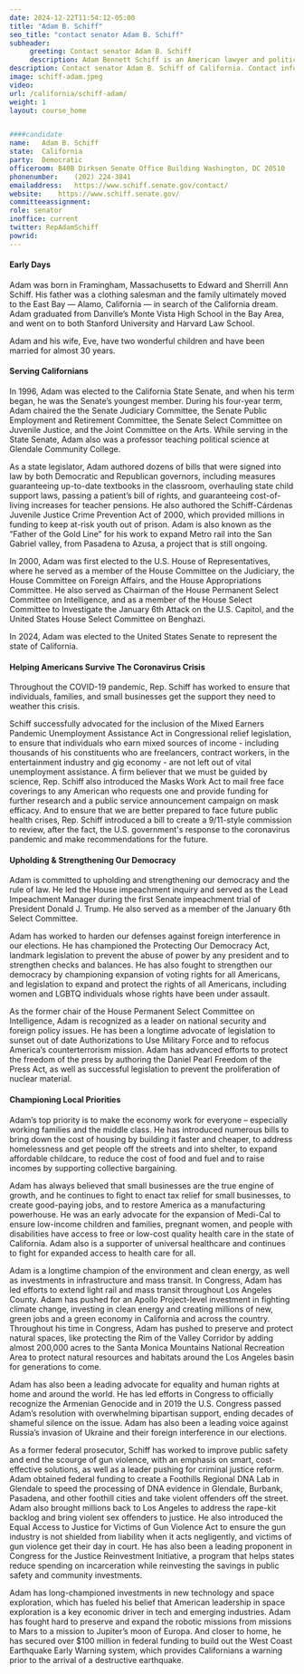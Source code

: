 ```yaml
---
date: 2024-12-22T11:54:12-05:00
title: "Adam B. Schiff"
seo_title: "contact senator Adam B. Schiff"
subheader:
     greeting: Contact senator Adam B. Schiff 
     description: Adam Bennett Schiff is an American lawyer and politician who has served as the U.S. Representative for California's 28th congressional district since 2013. A member of the Democratic Party, In 2024, Adam was elected to the United States Senate to represent the state of California.
description: Contact senator Adam B. Schiff of California. Contact information for Adam B. Schiff includes email address, phone number, and mailing address.
image: schiff-adam.jpeg
video: 
url: /california/schiff-adam/
weight: 1
layout: course_home


####candidate
name:	Adam B. Schiff
state:	California
party:	Democratic
officeroom:	B40B Dirksen Senate Office Building Washington, DC 20510
phonenumber:	(202) 224-3841
emailaddress:	https://www.schiff.senate.gov/contact/
website:	https://www.schiff.senate.gov/
committeeassignment: 
role: senator
inoffice: current
twitter: RepAdamSchiff
powrid: 
---
```


#### Early Days
Adam was born in Framingham, Massachusetts to Edward and Sherrill Ann Schiff. His father was a clothing salesman and the family ultimately moved to the East Bay — Alamo, California — in search of the California dream. Adam graduated from Danville’s Monte Vista High School in the Bay Area, and went on to both Stanford University and Harvard Law School.

Adam and his wife, Eve, have two wonderful children and have been married for almost 30 years.

#### Serving Californians
In 1996, Adam was elected to the California State Senate, and when his term began, he was the Senate’s youngest member. During his four-year term, Adam chaired the the Senate Judiciary Committee, the Senate Public Employment and Retirement Committee, the Senate Select Committee on Juvenile Justice, and the Joint Committee on the Arts. While serving in the State Senate, Adam also was a professor teaching political science at Glendale Community College.

As a state legislator, Adam authored dozens of bills that were signed into law by both Democratic and Republican governors, including measures guaranteeing up-to-date textbooks in the classroom, overhauling state child support laws, passing a patient’s bill of rights, and guaranteeing cost-of-living increases for teacher pensions. He also authored the Schiff-Cárdenas Juvenile Justice Crime Prevention Act of 2000, which provided millions in funding to keep at-risk youth out of prison. Adam is also known as the “Father of the Gold Line” for his work to expand Metro rail into the San Gabriel valley, from Pasadena to Azusa, a project that is still ongoing.

In 2000, Adam was first elected to the U.S. House of Representatives, where he served as a member of the House Committee on the Judiciary, the House Committee on Foreign Affairs, and the House Appropriations Committee. He also served as Chairman of the House Permanent Select Committee on Intelligence, and as a member of the House Select Committee to Investigate the January 6th Attack on the U.S. Capitol, and the United States House Select Committee on Benghazi.

In 2024, Adam was elected to the United States Senate to represent the state of California.

#### Helping Americans Survive The Coronavirus Crisis
Throughout the COVID-19 pandemic, Rep. Schiff has worked to ensure that individuals, families, and small businesses get the support they need to weather this crisis.

Schiff successfully advocated for the inclusion of the Mixed Earners Pandemic Unemployment Assistance Act in Congressional relief legislation, to ensure that individuals who earn mixed sources of income - including thousands of his constituents who are freelancers, contract workers, in the entertainment industry and gig economy - are not left out of vital unemployment assistance. A firm believer that we must be guided by science, Rep. Schiff also introduced the Masks Work Act to mail free face coverings to any American who requests one and provide funding for further research and a public service announcement campaign on mask efficacy. And to ensure that we are better prepared to face future public health crises, Rep. Schiff introduced a bill to create a 9/11-style commission to review, after the fact, the U.S. government's response to the coronavirus pandemic and make recommendations for the future.

#### Upholding & Strengthening Our Democracy
Adam is committed to upholding and strengthening our democracy and the rule of law. He led the House impeachment inquiry and served as the Lead Impeachment Manager during the first Senate impeachment trial of President Donald J. Trump. He also served as a member of the January 6th Select Committee.

Adam has worked to harden our defenses against foreign interference in our elections. He has championed the Protecting Our Democracy Act, landmark legislation to prevent the abuse of power by any president and to strengthen checks and balances. He has also fought to strengthen our democracy by championing expansion of voting rights for all Americans, and legislation to expand and protect the rights of all Americans, including women and LGBTQ individuals whose rights have been under assault. 

As the former chair of the House Permanent Select Committee on Intelligence, Adam is recognized as a leader on national security and foreign policy issues. He has been a longtime advocate of legislation to sunset out of date Authorizations to Use Military Force and to refocus America’s counterterrorism mission. Adam has advanced efforts to protect the freedom of the press by authoring the Daniel Pearl Freedom of the Press Act, as well as successful legislation to prevent the proliferation of nuclear material.



#### Championing Local Priorities
Adam’s top priority is to make the economy work for everyone – especially working families and the middle class. He has introduced numerous bills to bring down the cost of housing by building it faster and cheaper, to address homelessness and get people off the streets and into shelter, to expand affordable childcare, to reduce the cost of food and fuel and to raise incomes by supporting collective bargaining.

Adam has always believed that small businesses are the true engine of growth, and he continues to fight to enact tax relief for small businesses, to create good-paying jobs, and to restore America as a manufacturing powerhouse. He was an early advocate for the expansion of Medi-Cal to ensure low-income children and families, pregnant women, and people with disabilities have access to free or low-cost quality health care in the state of California. Adam also is a supporter of universal healthcare and continues to fight for expanded access to health care for all.

Adam is a longtime champion of the environment and clean energy, as well as investments in infrastructure and mass transit. In Congress, Adam has led efforts to extend light rail and mass transit throughout Los Angeles County. Adam has pushed for an Apollo Project-level investment in fighting climate change, investing in clean energy and creating millions of new, green jobs and a green economy in California and across the country. Throughout his time in Congress, Adam has pushed to preserve and protect natural spaces, like protecting the Rim of the Valley Corridor by adding almost 200,000 acres to the Santa Monica Mountains National Recreation Area to protect natural resources and habitats around the Los Angeles basin for generations to come. 

Adam has also been a leading advocate for equality and human rights at home and around the world. He has led efforts in Congress to officially recognize the Armenian Genocide and in 2019 the U.S. Congress passed Adam’s resolution with overwhelming bipartisan support, ending decades of shameful silence on the issue. Adam has also been a leading voice against Russia’s invasion of Ukraine and their foreign interference in our elections. 

As a former federal prosecutor, Schiff has worked to improve public safety and end the scourge of gun violence, with an emphasis on smart, cost-effective solutions, as well as a leader pushing for criminal justice reform. Adam obtained federal funding to create a Foothills Regional DNA Lab in Glendale to speed the processing of DNA evidence in Glendale, Burbank, Pasadena, and other foothill cities and take violent offenders off the street. Adam also brought millions back to Los Angeles to address the rape-kit backlog and bring violent sex offenders to justice. He also introduced the Equal Access to Justice for Victims of Gun Violence Act to ensure the gun industry is not shielded from liability when it acts negligently, and victims of gun violence get their day in court. He has also been a leading proponent in Congress for the Justice Reinvestment Initiative, a program that helps states reduce spending on incarceration while reinvesting the savings in public safety and community investments.  

Adam has long-championed investments in new technology and space exploration, which has fueled his belief that American leadership in space exploration is a key economic driver in tech and emerging industries. Adam has fought hard to preserve and expand the robotic missions from missions to Mars to a mission to Jupiter’s moon of Europa. And closer to home, he has secured over $100 million in federal funding to build out the West Coast Earthquake Early Warning system, which provides Californians a warning prior to the arrival of a destructive earthquake.
